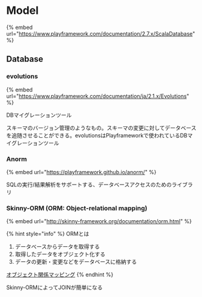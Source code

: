 # Model

{% embed url="https://www.playframework.com/documentation/2.7.x/ScalaDatabase" %}

## Database

### evolutions

{% embed url="https://www.playframework.com/documentation/ja/2.1.x/Evolutions" %}

DBマイグレーションツール

スキーマのバージョン管理のようなもの。スキーマの変更に対してデータベースを追随させることができる。evolutionsはPlayframeworkで使われているDBマイグレーションツール

### Anorm

{% embed url="https://playframework.github.io/anorm/" %}

SQLの実行/結果解析をサポートする、データベースアクセスのためのライブラリ

### Skinny-ORM \(ORM: Object-relational mapping\)

{% embed url="http://skinny-framework.org/documentation/orm.html" %}

{% hint style="info" %}
ORMとは

1. データベースからデータを取得する
2. 取得したデータをオブジェクト化する
3. データの更新・変更などをデータベースに格納する

[オブジェクト関係マッピング](https://qiita.com/yk-nakamura/items/acd071f16cda844579b9)
{% endhint %}

Skinny-ORMによってJOINが簡単になる

